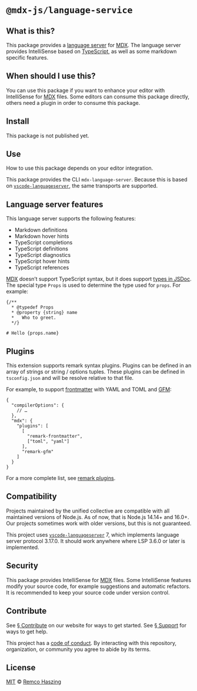 # `@mdx-js/language-service`

## What is this?

This package provides a [language server][lsp] for [MDX][].
The language server provides IntelliSense based on [TypeScript][], as well as
some markdown specific features.

## When should I use this?

You can use this package if you want to enhance your editor with IntelliSense
for [MDX][] files.
Some editors can consume this package directly, others need a plugin in order to
consume this package.

## Install

This package is not published yet.

## Use

How to use this package depends on your editor integration.

This package provides the CLI `mdx-language-server`.
Because this is based on [`vscode-languageserver`][vscode-languageserver], the
same transports are supported.

## Language server features

This language server supports the following features:

*   Markdown definitions
*   Markdown hover hints
*   TypeScript completions
*   TypeScript definitions
*   TypeScript diagnostics
*   TypeScript hover hints
*   TypeScript references

[MDX][] doesn’t support TypeScript syntax, but it does support
[types in JSDoc][jsdoc].
The special type `Props` is used to determine the type used for `props`.
For example:

<!-- prettier-ignore -->

```mdx
{/**
  * @typedef Props
  * @property {string} name
  *   Who to greet.
  */}

# Hello {props.name}
```

## Plugins

This extension supports remark syntax plugins.
Plugins can be defined in an array of strings or string / options tuples.
These plugins can be defined in `tsconfig.json` and will be resolve relative to
that file.

For example, to support [frontmatter][] with YAML and TOML and [GFM][]:

```jsonc
{
  "compilerOptions": {
    // …
  },
  "mdx": {
    "plugins": [
      [
        "remark-frontmatter",
        ["toml", "yaml"]
      ],
      "remark-gfm"
    ]
  }
}
```

For a more complete list, see [remark plugins][].

## Compatibility

Projects maintained by the unified collective are compatible with all maintained
versions of Node.js.
As of now, that is Node.js 14.14+ and 16.0+.
Our projects sometimes work with older versions, but this is not guaranteed.

This project uses [`vscode-languageserver`][vscode-languageserver] 7, which
implements language server protocol 3.17.0.
It should work anywhere where LSP 3.6.0 or later is implemented.

## Security

This package provides IntelliSense for [MDX][] files.
Some IntelliSense features modify your source code, for example suggestions and
automatic refactors.
It is recommended to keep your source code under version control.

## Contribute

See [§ Contribute][contribute] on our website for ways to get started.
See [§ Support][support] for ways to get help.

This project has a [code of conduct][].
By interacting with this repository, organization, or community you agree to
abide by its terms.

## License

[MIT][] © [Remco Haszing][author]

[author]: https://github.com/remcohaszing

[code of conduct]: https://github.com/mdx-js/.github/blob/main/code-of-conduct.md

[contribute]: https://mdxjs.com/community/contribute/

[frontmatter]: https://github.com/remarkjs/remark-frontmatter

[gfm]: https://github.com/remarkjs/remark-gfm

[jsdoc]: https://www.typescriptlang.org/docs/handbook/jsdoc-supported-types.html

[lsp]: https://microsoft.github.io/language-server-protocol

[mdx]: https://mdxjs.com

[mit]: LICENSE

[remark plugins]: https://github.com/remarkjs/remark/blob/main/doc/plugins.md

[support]: https://mdxjs.com/community/support/

[typescript]: https://typescriptlang.org

[vscode-languageserver]: https://github.com/microsoft/vscode-languageserver-node/tree/main/server
